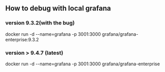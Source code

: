 ## How to debug with local grafana

### version 9.3.2(with the bug)

docker run -d --name=grafana -p 3001:3000 grafana/grafana-enterprise:9.3.2

### version > 9.4.7 (latest)

docker run -d --name=grafana -p 3001:3000 grafana/grafana-enterprise
